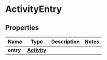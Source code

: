 # ActivityEntry

## Properties
Name | Type | Description | Notes
------------ | ------------- | ------------- | -------------
**entry** | [**Activity**](Activity.md) |  | 
